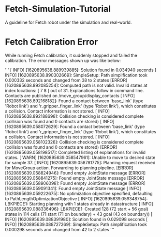 # Fetch-Simulation-Tutorial
A guideline for Fetch robot under the simulation and real-world.

# Fetch Calibration Error
While running Fetch calibration, it suddenly stopped and failed the calibration. The error messages shown up was like below:

'''
[ INFO] [1620895638.889939885]: Solution found in 0.034940 seconds
[ INFO] [1620895638.890302669]: SimpleSetup: Path simplification took 0.000332 seconds and changed from 38 to 2 states
[ERROR] [1620895638.892085254]: Computed path is not valid. Invalid states at index locations: [ 7 8 ] out of 31. Explanations follow in command line. Contacts are published on /move_group/display_contacts
[ INFO] [1620895638.892168182]: Found a contact between 'base_link' (type 'Robot link') and 'r_gripper_finger_link' (type 'Robot link'), which constitutes a collision. Contact information is not stored.
[ INFO] [1620895638.892188698]: Collision checking is considered complete (collision was found and 0 contacts are stored)
[ INFO] [1620895639.058072629]: Found a contact between 'base_link' (type 'Robot link') and 'r_gripper_finger_link' (type 'Robot link'), which constitutes a collision. Contact information is not stored.
[ INFO] [1620895639.058102328]: Collision checking is considered complete (collision was found and 0 contacts are stored)
[ERROR] [1620895639.058198517]: Completed listing of explanations for invalid states.
[ WARN] [1620895639.058547961]: Unable to move to desired state for sample 37.
[ INFO] [1620895639.058781775]: Planning request received for MoveGroup action. Forwarding to planning pipeline.
[ERROR] [1620895639.058824946]: Found empty JointState message
[ERROR] [1620895639.058841275]: Found empty JointState message
[ERROR] [1620895639.058906098]: Found empty JointState message
[ERROR] [1620895639.059091341]: Found empty JointState message
[ INFO] [1620895639.059222675]: No optimization objective specified, defaulting to PathLengthOptimizationObjective
[ INFO] [1620895639.059348754]: LBKPIECE1: Starting planning with 1 states already in datastructure
[ INFO] [1620895639.088336496]: LBKPIECE1: Created 128 (72 start + 56 goal) states in 114 cells (71 start (71 on boundary) + 43 goal (43 on boundary))
[ INFO] [1620895639.088391980]: Solution found in 0.029098 seconds
[ INFO] [1620895639.088727269]: SimpleSetup: Path simplification took 0.000298 seconds and changed from 42 to 2 states
'''
